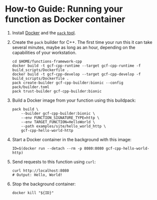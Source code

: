 # How-to Guide: Running your function as Docker container

1. Install [Docker](https://store.docker.com/search?type=edition&offering=community) and
   the [`pack` tool](https://buildpacks.io/docs/install-pack/).

1. Create the `pack` builder for C++. The first time your run this it can take
   several minutes, maybe as long as an hour, depending on the capabilities of
   your workstation.
   ```shell
   cd $HOME/functions-framework-cpp
   docker build -t gcf-cpp-runtime --target gcf-cpp-runtime -f build_scripts/Dockerfile .
   docker build -t gcf-cpp-develop --target gcf-cpp-develop -f build_scripts/Dockerfile .
   pack create-builder gcf-cpp-builder:bionic --config pack/builder.toml
   pack trust-builder gcf-cpp-builder:bionic
   ```

1. Build a Docker image from your function using this buildpack:
   ```shell
   pack build \
       --builder gcf-cpp-builder:bionic \
       --env FUNCTION_SIGNATURE_TYPE=http \
       --env TARGET_FUNCTION=HelloWorld \
       --path examples/site/hello_world_http \
       gcf-cpp-hello-world-http
   ```

1. Start a Docker container in the background with this image:
   ```shell
   ID=$(docker run --detach --rm -p 8080:8080 gcf-cpp-hello-world-http)
   ```

1. Send requests to this function using `curl`:
   ```shell
   curl http://localhost:8080
   # Output: Hello, World!
   ```

1. Stop the background container:
   ```shell
   docker kill "${ID}"
   ```
